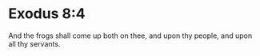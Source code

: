 # Exodus 8:4

And the frogs shall come up both on thee, and upon thy people, and upon all thy servants.